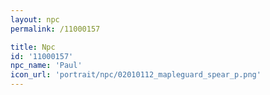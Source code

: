 ```yaml
---
layout: npc
permalink: /11000157

title: Npc
id: '11000157'
npc_name: 'Paul'
icon_url: 'portrait/npc/02010112_mapleguard_spear_p.png'
---
```

